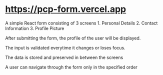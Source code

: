 # https://pcp-form.vercel.app

A simple React form consisting of 3 screens
	1. Personal Details 
	2. Contact Information 
	3. Profile Picture

After submitting the form, the profile of the user will be displayed.

The input is validated everytime it changes or loses focus.

The data is stored and preserved in between the screens

A user can navigate through the form only in the specified order
